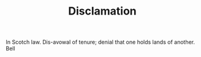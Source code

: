 ---
title: Disclamation
letter: D
permalink: "/definitions/bld-disclamation.html"
body: In Scotch law. Dis-avowal of tenure; denial that one holds lands of another.
  Bell
published_at: '2018-07-07'
source: Black's Law Dictionary 2nd Ed (1910)
layout: post
---